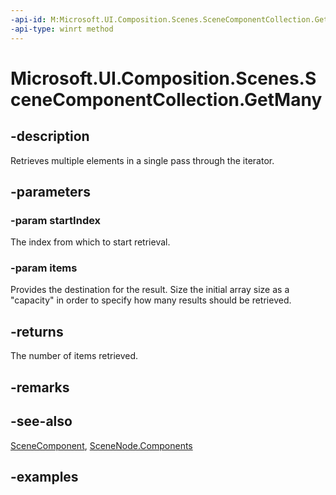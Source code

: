 ```yaml
---
-api-id: M:Microsoft.UI.Composition.Scenes.SceneComponentCollection.GetMany(System.UInt32,Microsoft.UI.Composition.Scenes.SceneComponent[])
-api-type: winrt method
---
```


<!-- Method syntax.
public uint SceneComponentCollection.GetMany(UInt32 startIndex, SceneComponent[] items)
-->

# Microsoft.UI.Composition.Scenes.SceneComponentCollection.GetMany

## -description

Retrieves multiple elements in a single pass through the iterator.

## -parameters
### -param startIndex

The index from which to start retrieval.

### -param items

Provides the destination for the result. Size the initial array size as a "capacity" in order to specify how many results should be retrieved.

## -returns

The number of items retrieved.

## -remarks

## -see-also

[SceneComponent](scenecomponent.md), [SceneNode.Components](scenenode_components.md)

## -examples

